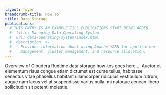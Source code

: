 ```yaml
---
layout: foyer
breadcrumb-title: How To
title: Data Storage
publications:
  # THIS ENTRY IS AN EXAMPLE TILL PUBLICATIONS START BEING ADDED
  #- title: Managing Data Operating System
  #  url: data-operating-system/index.html
  #  description: >-
  #    Provides information about using Apache YARN for application
  #    management, cluster management, and resource allocation.
---
```

Overview of Cloudera Runtime data storage how-tos goes here.... Auctor
et elementum risus congue etiam dictumst est curae tellus, habitasse
senectus vitae phasellus habitant ullamcorper ridiculus vestibulum
rutrum, augue nam lacus vel at suspendisse varius nulla, mi natoque
aenean libero sollicitudin sit potenti molestie.
